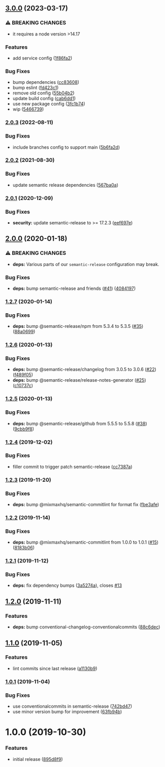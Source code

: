 ## [3.0.0](https://github.com/mixmaxhq/semantic-release-config/compare/v2.0.3...v3.0.0) (2023-03-17)


### ⚠ BREAKING CHANGES

* it requires a node version >14.17

### Features

* add service config ([1f86fa2](https://github.com/mixmaxhq/semantic-release-config/commit/1f86fa269b8b3cfb4be686c47360f15479e56d42))


### Bug Fixes

* bump dependencies ([cc83608](https://github.com/mixmaxhq/semantic-release-config/commit/cc836089f3d6440c28a8a37518fa2cc4618bdfcb))
* bump eslint ([fd423c1](https://github.com/mixmaxhq/semantic-release-config/commit/fd423c130ca732f1c16f91f73fcb827adaf101d7))
* remove old config ([55b04b2](https://github.com/mixmaxhq/semantic-release-config/commit/55b04b28cf6eaeac6aa62227053d2dff5a1db692))
* update build config ([cab6dd1](https://github.com/mixmaxhq/semantic-release-config/commit/cab6dd174fb67f6e5383ee68d9cb4e56527c8fe2))
* use new package config ([3fc1b74](https://github.com/mixmaxhq/semantic-release-config/commit/3fc1b7467d4e53305fc762ea12edcd5f05c42e5d))
* wip ([5466739](https://github.com/mixmaxhq/semantic-release-config/commit/54667391b8c0cb1dcaeab5ea403ca17b0df539ec))

### [2.0.3](https://github.com/mixmaxhq/semantic-release-config/compare/v2.0.2...v2.0.3) (2022-08-11)


### Bug Fixes

* include branches config to support main ([5b6fa2d](https://github.com/mixmaxhq/semantic-release-config/commit/5b6fa2d117cd76ff0635c482c343c3c48d8d2187))

### [2.0.2](https://github.com/mixmaxhq/semantic-release-config/compare/v2.0.1...v2.0.2) (2021-08-30)


### Bug Fixes

* update semantic release dependencies ([567ba0a](https://github.com/mixmaxhq/semantic-release-config/commit/567ba0a2938b9674e3b27606b1a2c2c205409d84))

### [2.0.1](https://github.com/mixmaxhq/semantic-release-config/compare/v2.0.0...v2.0.1) (2020-12-09)


### Bug Fixes

* **security:** update semantic-release to >= 17.2.3 ([eef697e](https://github.com/mixmaxhq/semantic-release-config/commit/eef697e455974ca263f95d7302e55c236fd88f18))

## [2.0.0](https://github.com/mixmaxhq/semantic-release-config/compare/v1.2.7...v2.0.0) (2020-01-18)


### ⚠ BREAKING CHANGES

* **deps:** Various parts of our `semantic-release` configuration may break.

### Bug Fixes

* **deps:** bump semantic-release and friends ([#41](https://github.com/mixmaxhq/semantic-release-config/issues/41)) ([4084197](https://github.com/mixmaxhq/semantic-release-config/commit/40841973213e81ef1887b99c42919880813e74a1))

### [1.2.7](https://github.com/mixmaxhq/semantic-release-config/compare/v1.2.6...v1.2.7) (2020-01-14)


### Bug Fixes

* **deps:** bump @semantic-release/npm from 5.3.4 to 5.3.5 ([#35](https://github.com/mixmaxhq/semantic-release-config/issues/35)) ([88a0699](https://github.com/mixmaxhq/semantic-release-config/commit/88a06997037ca1ff63ab75858c934e4b2aabc0d3))

### [1.2.6](https://github.com/mixmaxhq/semantic-release-config/compare/v1.2.5...v1.2.6) (2020-01-13)


### Bug Fixes

* **deps:** bump @semantic-release/changelog from 3.0.5 to 3.0.6 ([#22](https://github.com/mixmaxhq/semantic-release-config/issues/22)) ([f489f05](https://github.com/mixmaxhq/semantic-release-config/commit/f489f0581f312eb79aa67831656546aba611aa75))
* **deps:** bump @semantic-release/release-notes-generator ([#25](https://github.com/mixmaxhq/semantic-release-config/issues/25)) ([c10737c](https://github.com/mixmaxhq/semantic-release-config/commit/c10737c1d71f6393acdbbffa070cbb7811ad4e20))

### [1.2.5](https://github.com/mixmaxhq/semantic-release-config/compare/v1.2.4...v1.2.5) (2020-01-13)


### Bug Fixes

* **deps:** bump @semantic-release/github from 5.5.5 to 5.5.8 ([#38](https://github.com/mixmaxhq/semantic-release-config/issues/38)) ([9cbb9f8](https://github.com/mixmaxhq/semantic-release-config/commit/9cbb9f834dcb08785e13f34b974ccac78fe581b1))

### [1.2.4](https://github.com/mixmaxhq/semantic-release-config/compare/v1.2.3...v1.2.4) (2019-12-02)


### Bug Fixes

* filler commit to trigger patch semantic-release ([cc7387a](https://github.com/mixmaxhq/semantic-release-config/commit/cc7387afa99353b4b63c060785acd7fbf922f8de))

### [1.2.3](https://github.com/mixmaxhq/semantic-release-config/compare/v1.2.2...v1.2.3) (2019-11-20)


### Bug Fixes

* **deps:** bump @mixmaxhq/semantic-commitlint for format fix ([fbe3afe](https://github.com/mixmaxhq/semantic-release-config/commit/fbe3afe52b668fcb09d6c02e949407d080351c1c))

### [1.2.2](https://github.com/mixmaxhq/semantic-release-config/compare/v1.2.1...v1.2.2) (2019-11-14)


### Bug Fixes

* **deps:** bump @mixmaxhq/semantic-commitlint from 1.0.0 to 1.0.1 ([#15](https://github.com/mixmaxhq/semantic-release-config/issues/15)) ([8183b06](https://github.com/mixmaxhq/semantic-release-config/commit/8183b06d3f4b0c6ce0c4cb4c6684c02f710ce561))

### [1.2.1](https://github.com/mixmaxhq/semantic-release-config/compare/v1.2.0...v1.2.1) (2019-11-12)


### Bug Fixes

* **deps:** fix dependency bumps ([3a5274a](https://github.com/mixmaxhq/semantic-release-config/commit/3a5274ad72dadd38dee4b6c45249a6a14acb392f)), closes [#13](https://github.com/mixmaxhq/semantic-release-config/issues/13)

## [1.2.0](https://github.com/mixmaxhq/semantic-release-config/compare/v1.1.0...v1.2.0) (2019-11-11)


### Features

* **deps:** bump conventional-changelog-conventionalcommits ([88c6dec](https://github.com/mixmaxhq/semantic-release-config/commit/88c6dec45573bae1f50d523b6d404472f489805d))

## [1.1.0](https://github.com/mixmaxhq/semantic-release-config/compare/v1.0.1...v1.1.0) (2019-11-05)


### Features

* lint commits since last release ([a1130b9](https://github.com/mixmaxhq/semantic-release-config/commit/a1130b937f883599aa44588e25504ef667365d71))

### [1.0.1](https://github.com/mixmaxhq/semantic-release-config/compare/v1.0.0...v1.0.1) (2019-11-04)


### Bug Fixes

* use conventionalcommits in semantic-release ([742bd47](https://github.com/mixmaxhq/semantic-release-config/commit/742bd478d5d3c0f37d3b4020448cd58f871b3a77))
* use minor version bump for improvement ([63fb94b](https://github.com/mixmaxhq/semantic-release-config/commit/63fb94b309594d8ba3a9fdb080df47b5bf470ebf))

# 1.0.0 (2019-10-30)


### Features

* initial release ([895d8f9](https://github.com/mixmaxhq/semantic-release-config/commit/895d8f98b56b3f7c4c7330320a3d82eb536310d5))
